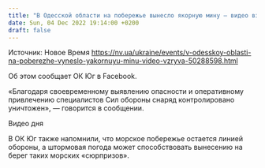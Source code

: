 ```yaml
---
title: "В Одесской области на побережье вынесло якорную мину — видео взрыва"
date: Sun, 04 Dec 2022 19:14:00 +0200
draft: false
---
```

Источник: Новое Время https://nv.ua/ukraine/events/v-odesskoy-oblasti-na-poberezhe-vyneslo-yakornuyu-minu-video-vzryva-50288598.html


Об этом сообщает ОК Юг в Facebook.

«Благодаря своевременному выявлению опасности и оперативному привлечению специалистов Сил обороны снаряд контролировано уничтожен», — говорится в сообщении.

 Видео дня   

В ОК Юг также напомнили, что морское побережье остается линией обороны, а штормовая погода может способствовать вынесению на берег таких морских «сюрпризов».
